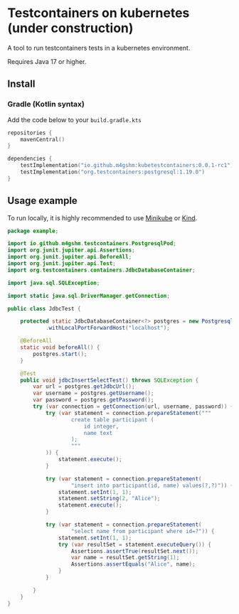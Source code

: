 # Testcontainers on kubernetes (under construction)

A tool to run testcontainers tests in a kubernetes environment.

Requires Java 17 or higher.

## Install

### Gradle (Kotlin syntax)

Add the code below to your `build.gradle.kts`

``` kotlin
repositories {
    mavenCentral()
}

dependencies {
    testImplementation("io.github.m4gshm:kubetestcontainers:0.0.1-rc1")
    testImplementation("org.testcontainers:postgresql:1.19.0")
}
```

## Usage example

To run locally, it is highly recommended to use
[Minikube](https://minikube.sigs.k8s.io) or
[Kind](https://kind.sigs.k8s.io).

``` java
package example;

import io.github.m4gshm.testcontainers.PostgresqlPod;
import org.junit.jupiter.api.Assertions;
import org.junit.jupiter.api.BeforeAll;
import org.junit.jupiter.api.Test;
import org.testcontainers.containers.JdbcDatabaseContainer;

import java.sql.SQLException;

import static java.sql.DriverManager.getConnection;

public class JdbcTest {

    protected static JdbcDatabaseContainer<?> postgres = new PostgresqlPod()
            .withLocalPortForwardHost("localhost");

    @BeforeAll
    static void beforeAll() {
        postgres.start();
    }

    @Test
    public void jdbcInsertSelectTest() throws SQLException {
        var url = postgres.getJdbcUrl();
        var username = postgres.getUsername();
        var password = postgres.getPassword();
        try (var connection = getConnection(url, username, password)) {
            try (var statement = connection.prepareStatement("""
                    create table participant (
                        id integer,
                        name text
                    );
                    """
            )) {
                statement.execute();
            }

            try (var statement = connection.prepareStatement(
                    "insert into participant(id, name) values(?,?)")) {
                statement.setInt(1, 1);
                statement.setString(2, "Alice");
                statement.execute();
            }

            try (var statement = connection.prepareStatement(
                    "select name from participant where id=?")) {
                statement.setInt(1, 1);
                try (var resultSet = statement.executeQuery()) {
                    Assertions.assertTrue(resultSet.next());
                    var name = resultSet.getString(1);
                    Assertions.assertEquals("Alice", name);
                }
            }

        }
    }
}
```
